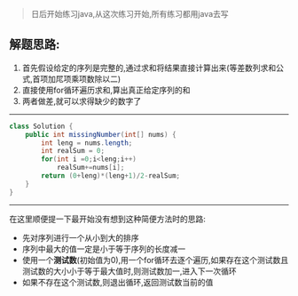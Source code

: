 > 日后开始练习java,从这次练习开始,所有练习都用java去写
## 解题思路:
1. 首先假设给定的序列是完整的,通过求和将结果直接计算出来(等差数列求和公式,首项加㞑项乘项数除以二)
2. 直接使用for循环遍历求和,算出真正给定序列的和
3. 两者做差,就可以求得缺少的数字了
--- 
```java
class Solution {
    public int missingNumber(int[] nums) {
        int leng = nums.length;
        int realSum = 0;
        for(int i =0;i<leng;i++)
            realSum+=nums[i];
        return (0+leng)*(leng+1)/2-realSum;
    }
}
```

---  
在这里顺便提一下最开始没有想到这种简便方法时的思路:
- 先对序列进行一个从小到大的排序
- 序列中最大的值一定是小于等于序列的长度减一
- 使用一个**测试数**(初始值为0),用一个for循环去逐个遍历,如果存在这个测试数且测试数的大小小于等于最大值时,则测试数加一,进入下一次循环
- 如果不存在这个测试数,则退出循环,返回测试数当前的值
